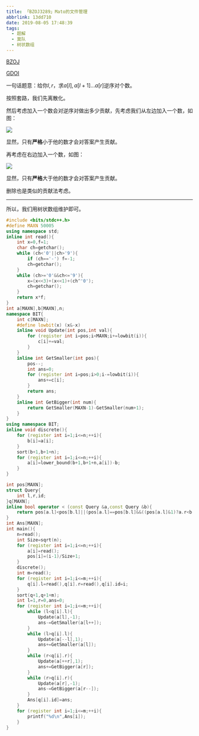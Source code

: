 ```yaml
---
title: 「BZOJ3289」Mato的文件管理
abbrlink: 13dd710
date: 2019-08-05 17:48:39
tags:
  - 题解
  - 莫队
  - 树状数组
---
```


[BZOJ](https://www.lydsy.com/JudgeOnline/problem.php?id=3289)

[GDOI](http://119.29.55.79/problem/358)

一句话题意：给你$l,r$，求$a[l],a[l+1]...a[r]$逆序对个数。

按照套路，我们先离散化。

然后考虑加入一个数会对逆序对做出多少贡献，先考虑我们从左边加入一个数，如图：

![](/images/nxd.png)

显然，只有**严格**小于他的数才会对答案产生贡献。

再考虑在右边加入一个数，如图：

![](/images/nxd2.png)

显然，只有**严格**大于他的数才会对答案产生贡献。

删除也是类似的贡献法考虑。

---------------

所以，我们用树状数组维护即可。

```cpp
#include <bits/stdc++.h>
#define MAXN 50005
using namespace std;
inline int read(){
    int x=0,f=1;
    char ch=getchar();
    while (ch<'0'||ch>'9'){
        if (ch=='-') f=-1;
        ch=getchar();
    }
    while (ch>='0'&&ch<='9'){
        x=(x<<3)+(x<<1)+(ch^'0');
        ch=getchar();
    }
    return x*f;
}
int a[MAXN],b[MAXN],n;
namespace BIT{
    int c[MAXN];
    #define lowbit(x) (x&-x)
    inline void Update(int pos,int val){
        for (register int i=pos;i<MAXN;i+=lowbit(i)){
            c[i]+=val;
        }
    }
    inline int GetSmaller(int pos){
        pos--;
        int ans=0;
        for (register int i=pos;i>0;i-=lowbit(i)){
            ans+=c[i];
        }
        return ans;
    }
    inline int GetBigger(int num){
        return GetSmaller(MAXN-1)-GetSmaller(num+1);
    }
}
using namespace BIT;
inline void discrete(){
    for (register int i=1;i<=n;++i){
        b[i]=a[i];
    }
    sort(b+1,b+1+n);
    for (register int i=1;i<=n;++i){
        a[i]=lower_bound(b+1,b+1+n,a[i])-b;
    }
}

int pos[MAXN];
struct Query{
    int l,r,id;
}q[MAXN];
inline bool operator < (const Query &a,const Query &b){
    return pos[a.l]<pos[b.l]||(pos[a.l]==pos[b.l]&&((pos[a.l]&1)?a.r<b.r:a.r>b.r));
}
int Ans[MAXN];
int main(){
    n=read();
    int Size=sqrt(n);
    for (register int i=1;i<=n;++i){
        a[i]=read();
        pos[i]=(i-1)/Size+1;
    }
    discrete();
    int m=read();
    for (register int i=1;i<=m;++i){
        q[i].l=read(),q[i].r=read(),q[i].id=i;
    }
    sort(q+1,q+1+m);
    int l=1,r=0,ans=0;
    for (register int i=1;i<=m;++i){
        while (l<q[i].l){
            Update(a[l],-1);
            ans-=GetSmaller(a[l++]);
        }
        while (l>q[i].l){
            Update(a[--l],1);
            ans+=GetSmaller(a[l]);
        }
        while (r<q[i].r){
            Update(a[++r],1);
            ans+=GetBigger(a[r]);
        }
        while (r>q[i].r){
            Update(a[r],-1);
            ans-=GetBigger(a[r--]);
        }
        Ans[q[i].id]=ans;
    }
    for (register int i=1;i<=m;++i){
        printf("%d\n",Ans[i]);
    }
}
```